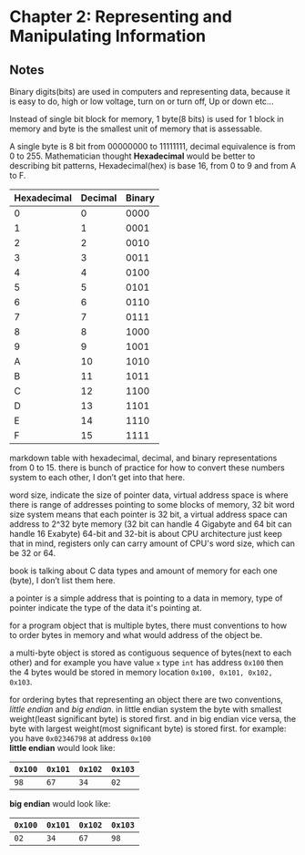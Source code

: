 # Chapter 2: Representing and Manipulating Information

## Notes

Binary digits(bits) are used in computers and representing data, because it is easy to do, high or low voltage, turn on or turn off, Up or down etc...

Instead of single bit block for memory, 1 byte(8 bits) is used for 1 block in memory and byte is the smallest unit of memory that is assessable.

A single byte is 8 bit from 00000000 to 11111111, decimal equivalence is from 0 to 255.
Mathematician thought **Hexadecimal** would be better to describing bit patterns, Hexadecimal(hex) is base 16, from 0 to 9 and from A to F.

| Hexadecimal | Decimal | Binary |
| ----------- | ------- | ------ |
| 0           | 0       | 0000   |
| 1           | 1       | 0001   |
| 2           | 2       | 0010   |
| 3           | 3       | 0011   |
| 4           | 4       | 0100   |
| 5           | 5       | 0101   |
| 6           | 6       | 0110   |
| 7           | 7       | 0111   |
| 8           | 8       | 1000   |
| 9           | 9       | 1001   |
| A           | 10      | 1010   |
| B           | 11      | 1011   |
| C           | 12      | 1100   |
| D           | 13      | 1101   |
| E           | 14      | 1110   |
| F           | 15      | 1111   |

markdown table with hexadecimal, decimal, and binary representations from 0 to 15.
there is bunch of practice for how to convert these numbers system to each other, I don’t get into that here.

word size, indicate the size of pointer data, virtual address space is where there is range of addresses pointing to some blocks of memory, 32 bit word size system means that each pointer is 32 bit, a virtual address space can address to 2^32 byte memory (32 bit can handle 4 Gigabyte and 64 bit can handle 16 Exabyte)
64-bit and 32-bit is about CPU architecture just keep that in mind, registers only can carry amount of CPU's word size, which can be 32 or 64.

book is talking about C data types and amount of memory for each one (byte), I don’t list them here.

a pointer is a simple address that is pointing to a data in memory, type of pointer indicate the type of the data it's pointing at.


for a program object that is multiple bytes, there must conventions to how to order bytes in memory and what would address of the object be.

a multi-byte object is stored as contiguous sequence of bytes(next to each other) and for example you have value `x` type `int` has address `0x100` then the 4 bytes would be stored in memory location `0x100, 0x101, 0x102, 0x103`.

for ordering bytes that representing an object there are two conventions, *little endian* and *big endian*.
in little endian system the byte with smallest weight(least significant byte) is stored first. and in big endian vice versa, the byte with largest weight(most significant byte) is stored first.
for example: you have `0x02346798` at address `0x100`  
**little endian** would look like:

| `0x100` | `0x101` | `0x102` | `0x103` |
| ------- | ------- | ------- | ------- |
| `98`    | `67`    | `34`    | `02`    |
**big endian** would look like:

| `0x100` | `0x101` | `0x102` | `0x103` |
| ------- | ------- | ------- | ------- |
| `02`    | `34`    | `67`    | `98`    |
